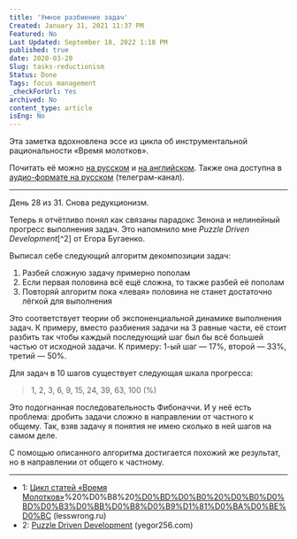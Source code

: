 ```yaml
---
title: 'Умное разбиение задач'
Created: January 31, 2021 11:37 PM
Featured: No
Last Updated: September 18, 2022 1:18 PM
published: true
date: 2020-03-20
Slug: tasks-reductionism
Status: Done
Tags: focus management
_checkForUrl: Yes
archived: No
content_type: article
isEng: No
---
```


Эта заметка вдохновлена эссе из цикла об инструментальной рациональности «Время молотков».

Почитать её можно [на русском](https://lesswrong.ru/w/%D0%92%D1%80%D0%B5%D0%BC%D1%8F_%D0%BC%D0%BE%D0%BB%D0%BE%D1%82%D0%BA%D0%B0) и [на английском](https://www.lesswrong.com/s/qRxTKm7DAftSuTGvj). Также она доступна в [аудио-формате на русском](https://t.me/soundlikeaplan) (телеграм-канал).

---

День 28 из 31. Снова редукционизм.

Теперь я отчётливо понял как связаны парадокс Зенона и нелинейный прогресс выполнения задач. Это напомнило мне *Puzzle Driven Development*[^2] от Егора Бугаенко.

Выписал себе следующий алгоритм декомпозиции задач:

1. Разбей сложную задачу примерно пополам
2. Если первая половина всё ещё сложна, то также разбей её пополам
3. Повторяй алгоритм пока «левая» половина не станет достаточно лёгкой для выполнения

Это соответствует теории об экспоненциальной динамике выполнения задач. К примеру, вместо разбиения задачи на 3 равные части, её стоит разбить так чтобы каждый последующий шаг был бы всё большей частью от исходной задачи. К примеру: 1-ый шаг — 17%, второй — 33%, третий — 50%.

Для задач в 10 шагов существует следующая шкала прогресса:

> 1, 2, 3, 6, 9, 15, 24, 39, 63, 100 (%)
> 

Это подогнанная последовательность Фибоначчи. И у неё есть проблема: дробить задачи сложно в направлении от частного к общему. Так, взяв задачу я понятия не имею сколько в ней шагов на самом деле.

С помощью описанного алгоритма достигается похожий же результат, но в направлении от общего к частному.

---

- 1: [Цикл статей «Время Молотков»](https://lesswrong.ru/w/%D0%92%D1%80%D0%B5%D0%BC%D1%8F_%D0%BC%D0%BE%D0%BB%D0%BE%D1%82%D0%BA%D0%B0)%20%D0%B8%20[%D0%BD%D0%B0%20%D0%B0%D0%BD%D0%B3%D0%BB%D0%B8%D0%B9%D1%81%D0%BA%D0%BE%D0%BC](https://www.lesswrong.com/s/qRxTKm7DAftSuTGvj) (lesswrong.ru)
- 2: [Puzzle Driven Development](https://www.yegor256.com/2010/03/04/pdd.html) (yegor256.com)